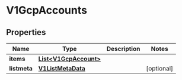 # V1GcpAccounts

## Properties
Name | Type | Description | Notes
------------ | ------------- | ------------- | -------------
**items** | [**List&lt;V1GcpAccount&gt;**](V1GcpAccount.md) |  | 
**listmeta** | [**V1ListMetaData**](V1ListMetaData.md) |  |  [optional]
